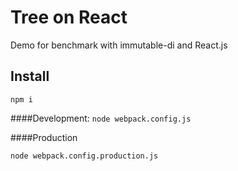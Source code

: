 Tree on React
================
Demo for benchmark with immutable-di and React.js

## Install
`npm i`

####Development:
`node webpack.config.js` 

####Production

`node webpack.config.production.js` 
